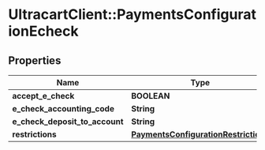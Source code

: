 # UltracartClient::PaymentsConfigurationEcheck

## Properties
Name | Type | Description | Notes
------------ | ------------- | ------------- | -------------
**accept_e_check** | **BOOLEAN** |  | [optional] 
**e_check_accounting_code** | **String** |  | [optional] 
**e_check_deposit_to_account** | **String** |  | [optional] 
**restrictions** | [**PaymentsConfigurationRestrictions**](PaymentsConfigurationRestrictions.md) |  | [optional] 


